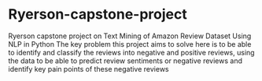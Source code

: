 # Ryerson-capstone-project
Ryerson capstone project on Text Mining of Amazon Review Dataset Using NLP in Python
The key problem this project aims to solve here is to be able to identify and classify the reviews into negative and positive reviews, using the data to be able to
predict review sentiments or negative reviews and identify key pain points of these negative reviews
